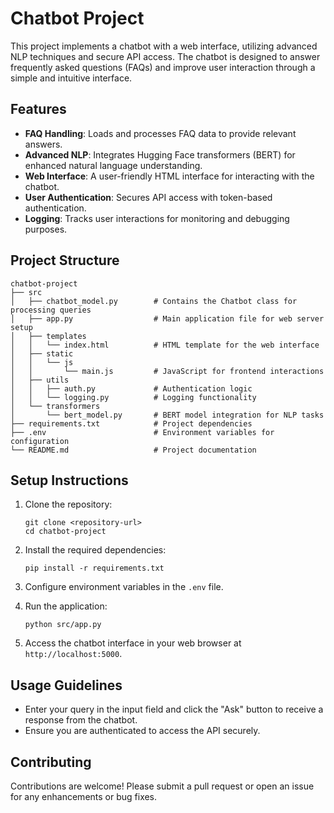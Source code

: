 # Chatbot Project

This project implements a chatbot with a web interface, utilizing advanced NLP techniques and secure API access. The chatbot is designed to answer frequently asked questions (FAQs) and improve user interaction through a simple and intuitive interface.

## Features

- **FAQ Handling**: Loads and processes FAQ data to provide relevant answers.
- **Advanced NLP**: Integrates Hugging Face transformers (BERT) for enhanced natural language understanding.
- **Web Interface**: A user-friendly HTML interface for interacting with the chatbot.
- **User Authentication**: Secures API access with token-based authentication.
- **Logging**: Tracks user interactions for monitoring and debugging purposes.

## Project Structure

```
chatbot-project
├── src
│   ├── chatbot_model.py        # Contains the Chatbot class for processing queries
│   ├── app.py                  # Main application file for web server setup
│   ├── templates
│   │   └── index.html          # HTML template for the web interface
│   ├── static
│   │   └── js
│   │       └── main.js         # JavaScript for frontend interactions
│   ├── utils
│   │   ├── auth.py             # Authentication logic
│   │   └── logging.py          # Logging functionality
│   └── transformers
│       └── bert_model.py       # BERT model integration for NLP tasks
├── requirements.txt            # Project dependencies
├── .env                        # Environment variables for configuration
└── README.md                   # Project documentation
```

## Setup Instructions

1. Clone the repository:
   ```
   git clone <repository-url>
   cd chatbot-project
   ```

2. Install the required dependencies:
   ```
   pip install -r requirements.txt
   ```

3. Configure environment variables in the `.env` file.

4. Run the application:
   ```
   python src/app.py
   ```

5. Access the chatbot interface in your web browser at `http://localhost:5000`.

## Usage Guidelines

- Enter your query in the input field and click the "Ask" button to receive a response from the chatbot.
- Ensure you are authenticated to access the API securely.

## Contributing

Contributions are welcome! Please submit a pull request or open an issue for any enhancements or bug fixes.